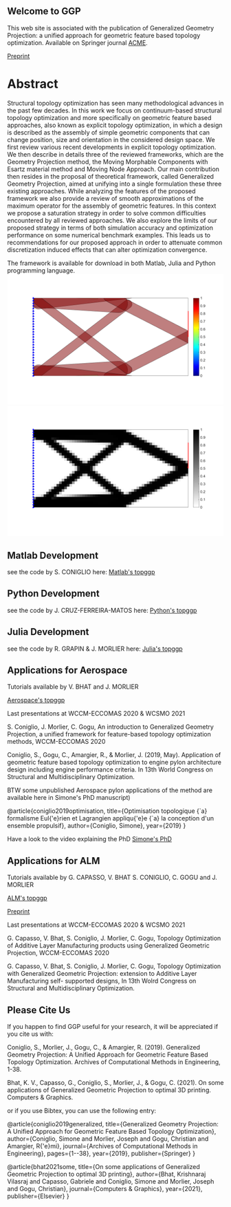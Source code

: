 ## Welcome to GGP

This web site is associated with the publication of Generalized Geometry Projection: a unified approach for geometric feature based topology optimization. Available on Springer journal [ACME](https://link.springer.com/article/10.1007/s11831-019-09362-8). 

[Preprint](https://hal.archives-ouvertes.fr/hal-02358693/document)

# Abstract
Structural topology optimization has seen many methodological advances in the past few decades. In this work we focus on continuum-based structural topology optimization and more specifically on geometric feature based approaches, also known as explicit topology optimization, in which a design is described as the assembly of simple geometric components that can change position, size and orientation in the considered design space. We first review various recent developments in explicit topology optimization. We then describe in details three of the reviewed frameworks, which are the Geometry Projection method, the Moving Morphable Components with Esartz material method and Moving Node Approach. Our main contribution then resides in the proposal of theoretical framework, called Generalized Geometry Projection, aimed at unifying into a single formulation these three existing approaches. While analyzing the features of the proposed framework we also provide a review of smooth approximations of the maximum operator for the assembly of geometric features. In this context we propose a saturation strategy in order to solve common difficulties encountered by all reviewed approaches. We also explore the limits of our proposed strategy in terms of both simulation accuracy and optimization performance on some numerical benchmark examples. This leads us to recommendations for our proposed approach in order to attenuate common discretization induced effects that can alter optimization convergence.

The framework is available for download in both Matlab, Julia and Python programming language.
![Example of component plot](26d.png)
![Example of density plot](26e.png)

## Matlab Development 

see the code by S. CONIGLIO here:
[Matlab's topggp](https://github.com/topggp/GGP-Matlab)

## Python Development 

see the code by J. CRUZ-FERREIRA-MATOS here:
[Python's topggp](https://github.com/topggp/GGP-Python)

## Julia Development 

see the code by R. GRAPIN & J. MORLIER here:
[Julia's topggp](https://github.com/topggp/GGP-JULIA)


## Applications for Aerospace 

Tutorials available by V. BHAT and J. MORLIER

[Aerospace's topggp](https://github.com/topggp/GGP-Applications-for-Aerospace)

Last presentations at WCCM-ECCOMAS 2020 & WCSMO 2021

S. Coniglio, J. Morlier, C. Gogu, An introduction to Generalized Geometry Projection, a unified framework for feature-based topology optimization methods, WCCM-ECCOMAS 2020

Coniglio, S., Gogu, C., Amargier, R., & Morlier, J. (2019, May). Application of geometric feature based topology optimization to engine pylon architecture design including engine performance criteria. In 13th World Congress on Structural and Multidisciplinary Optimization.

BTW some unpublished Aerospace pylon applications of the method are available here in Simone's PhD manuscript)

@article{coniglio2019optimisation,
  title={Optimisation topologique {\`a} formalisme Eul{\'e}rien et Lagrangien appliqu{\'e}e {\`a} la conception d'un ensemble propulsif},
  author={Coniglio, Simone},
  year={2019}
}

Have a look to the video explaining the PhD [Simone's PhD](https://www.youtube.com/watch?v=pPm3LrmBew4) 


## Applications for ALM  

Tutorials  available by G. CAPASSO, V. BHAT S. CONIGLIO, C. GOGU and J. MORLIER

[ALM's topggp](https://github.com/topggp/GGP-for-Additive-Manufacturing)

[Preprint](https://hal.archives-ouvertes.fr/hal-03381445/document)


Last presentations at WCCM-ECCOMAS 2020 & WCSMO 2021

G. Capasso, V. Bhat, S. Coniglio, J. Morlier, C. Gogu, Topology Optimization of Additive Layer Manufacturing products using Generalized Geometric Projection, WCCM-ECCOMAS 2020

G. Capasso, V. Bhat, S. Coniglio, J. Morlier, C. Gogu, Topology Optimization with Generalized Geometric Projection: extension to Additive Layer Manufacturing self- supported designs, In 13th Wolrd Congress on Structural and Multidisciplinary Optimization.



## Please Cite Us

If you happen to find GGP useful for your research, it will be appreciated if you cite us with:

Coniglio, S., Morlier, J., Gogu, C., & Amargier, R. (2019). Generalized Geometry Projection: A Unified Approach for Geometric Feature Based Topology Optimization. Archives of Computational Methods in Engineering, 1-38.

Bhat, K. V., Capasso, G., Coniglio, S., Morlier, J., & Gogu, C. (2021). On some applications of Generalized Geometric Projection to optimal 3D printing. Computers & Graphics.

or if you use Bibtex, you can use the following entry:

@article{coniglio2019generalized,
  title={Generalized Geometry Projection: A Unified Approach for Geometric Feature Based Topology Optimization},
  author={Coniglio, Simone and Morlier, Joseph and Gogu, Christian and Amargier, R{\'e}mi},
  journal={Archives of Computational Methods in Engineering},
  pages={1--38},
  year={2019},
  publisher={Springer}
}

@article{bhat2021some,
  title={On some applications of Generalized Geometric Projection to optimal 3D printing},
  author={Bhat, Krishnaraj Vilasraj and Capasso, Gabriele and Coniglio, Simone and Morlier, Joseph and Gogu, Christian},
  journal={Computers \& Graphics},
  year={2021},
  publisher={Elsevier}
}



